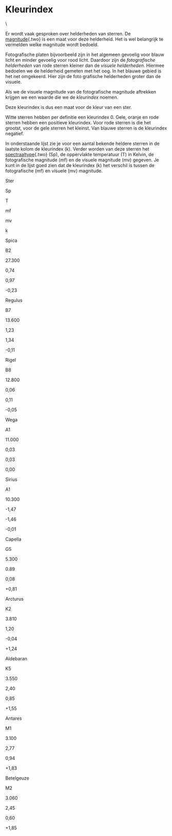 # Kleurindex

\

Er wordt vaak gesproken over helderheden van sterren. De
[magnitude](magnitud.html){.two} is een maat voor deze helderheid. Het
is wel belangrijk te vermelden welke magnitude wordt bedoeld.

Fotografische platen bijvoorbeeld zijn in het algemeen gevoelig voor
blauw licht en minder gevoelig voor rood licht. Daardoor zijn de
*fotografische helderheden* van rode sterren kleiner dan de *visuele
helderheden*. Hiermee bedoelen we de helderheid gemeten met het oog. In
het blauwe gebied is het net omgekeerd. Hier zijn de foto grafische
helderheden groter dan de visuele.

Als we de visuele magnitude van de fotografische magnitude aftrekken
krijgen we een waarde die we de *kleurindex* noemen.

Deze kleurindex is dus een maat voor de kleur van een ster.

Witte sterren hebben per definitie een kleurindex 0. Gele, oranje en
rode sterren hebben een positieve kleurindex. Voor rode sterren is die
het grootst, voor de gele sterren het kleinst. Van blauwe sterren is de
kleurindex negatief.

In onderstaande lijst zie je voor een aantal bekende heldere sterren in
de laatste kolom de kleurindex (k). Verder worden van deze sterren het
[spectraaltype](spectraa.html){.two} (Sp), de oppervlakte temperatuur
(T) in Kelvin, de fotografische magnitude (mf) en de visuele magnitude
(mv) gegeven. Je kunt in de lijst goed zien dat de kleurindex (k) het
verschil is tussen de fotografische (mf) en visuele (mv) magnitude.

Ster

Sp

T

mf

mv

k

Spica

B2

27.300

0,74

0,97

-0,23

Regulus

B7

13.600

1,23

1,34

-0,11

Rigel

B8

12.800

0,06

0,11

-0,05

Wega

A1

11.000

0,03

0,03

0,00

Sirius

A1

10.300

-1,47

-1,46

-0,01

Capella

G5

5.300

0.89

0,08

+0,81

Arcturus

K2

3.810

1,20

-0,04

+1,24

Aldebaran

K5

3.550

2,40

0,85

+1,55

Antares

M1

3.100

2,77

0,94

+1,83

Betelgeuze

M2

3.060

2,45

0,60

+1,85
